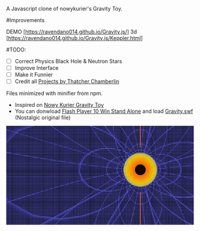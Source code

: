 A Javascript clone of nowykurier's Gravity Toy.

#Improvements

DEMO [https://ravendano014.github.io/Gravity.js/]
3d [https://ravendano014.github.io/Gravity.js/Keppler.html]

#TODO:
- [ ] Correct Physics Black Hole & Neutron Stars
- [ ] Improve Interface
- [ ] Make it Funnier
- [ ] Credit all [Projects by Thatcher Chamberlin](https://jthatch.com/Gravity.js/main.html)

Files minimized with minifier from npm.

* Inspired on [Nowy Kurier Gravity Toy](http://www.nowykurier.com/toys/gravity/gravity.html)
* You can donwload [Flash Player 10 Win Stand Alone](https://github.com/ravendano014/Gravity.js/raw/refs/heads/master/Flash%20Player%2010%20%5BWin%5D%20%5BStand%20Alone%5D.exe) and load [Gravity.swf](https://github.com/ravendano014/Gravity.js/raw/refs/heads/master/gravity.swf) (Nostalgic original file)

![Captura de Pantalla 1](Blackhole.jpg)
